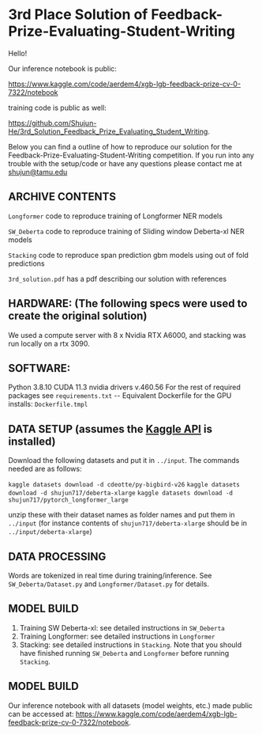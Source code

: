 # 3rd Place Solution of Feedback-Prize-Evaluating-Student-Writing

Hello!

Our inference notebook is public: 

https://www.kaggle.com/code/aerdem4/xgb-lgb-feedback-prize-cv-0-7322/notebook 

training code is public as well: 

https://github.com/Shujun-He/3rd_Solution_Feedback_Prize_Evaluating_Student_Writing.

Below you can find a outline of how to reproduce our solution for the Feedback-Prize-Evaluating-Student-Writing competition.
If you run into any trouble with the setup/code or have any questions please contact me at shujun@tamu.edu

## ARCHIVE CONTENTS
```Longformer``` code to reproduce training of Longformer NER models

```SW_Deberta``` code to reproduce training of Sliding window Deberta-xl NER models

```Stacking``` code to reproduce span prediction gbm models using out of fold predictions

```3rd_solution.pdf``` has a pdf describing our solution with references

## HARDWARE: (The following specs were used to create the original solution)
We used a compute server with 8 x Nvidia RTX A6000, and stacking was run locally on a rtx 3090.

## SOFTWARE:
Python 3.8.10
CUDA 11.3
nvidia drivers v.460.56
For the rest of required packages see ```requirements.txt```
-- Equivalent Dockerfile for the GPU installs: ```Dockerfile.tmpl```

## DATA SETUP (assumes the [Kaggle API](https://github.com/Kaggle/kaggle-api) is installed)

Download the following datasets and put it in ```../input```. The commands needed are as follows:

```kaggle datasets download -d cdeotte/py-bigbird-v26```
```kaggle datasets download -d shujun717/deberta-xlarge```
```kaggle datasets download -d shujun717/pytorch_longformer_large```

unzip these with their dataset names as folder names and put them in ```../input``` (for instance contents of ```shujun717/deberta-xlarge``` should be in ```../input/deberta-xlarge```)


## DATA PROCESSING
Words are tokenized in real time during training/inference. See ```SW_Deberta/Dataset.py``` and ```Longformer/Dataset.py``` for details.

## MODEL BUILD

1. Training SW Deberta-xl: see detailed instructions in ```SW_Deberta```
2. Training Longformer: see detailed instructions in ```Longformer```
3. Stacking: see detailed instructions in ```Stacking```. Note that you should have finished running ```SW_Deberta``` and ```Longformer``` before running ```Stacking```.

## MODEL BUILD

Our inference notebook with all datasets (model weights, etc.) made public can be accessed at: https://www.kaggle.com/code/aerdem4/xgb-lgb-feedback-prize-cv-0-7322/notebook.
